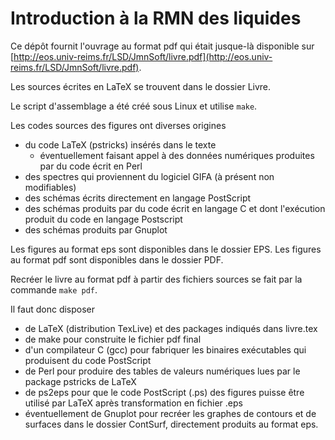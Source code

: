 # Introduction à la RMN des liquides
 
Ce dépôt fournit l'ouvrage au format pdf qui était jusque-là disponible sur [http://eos.univ-reims.fr/LSD/JmnSoft/livre.pdf](http://eos.univ-reims.fr/LSD/JmnSoft/livre.pdf).

Les sources écrites en LaTeX se trouvent dans le dossier Livre. 

Le script d'assemblage a été créé sous Linux et utilise `make`.

Les codes sources des figures ont diverses origines
- du code LaTeX (pstricks) insérés dans le texte
	- éventuellement faisant appel à des données numériques produites par du code écrit en Perl
- des spectres qui proviennent du logiciel GIFA (à présent non modifiables)
- des schémas écrits directement en langage PostScript
- des schémas produits par du code écrit en langage C et dont l'exécution produit du code en langage Postscript
- des schémas produits par Gnuplot

Les figures au format eps sont disponibles dans le dossier EPS.
Les figures au format pdf sont disponibles dans le dossier PDF.

Recréer le livre au format pdf à partir des fichiers sources se fait par la commande `make pdf`.

Il faut donc disposer
- de LaTeX (distribution TexLive) et des packages indiqués dans livre.tex
- de make pour construite le fichier pdf final
- d'un compilateur C (gcc) pour fabriquer les binaires exécutables qui produisent du code PostScript
- de Perl pour produire des tables de valeurs numériques lues par le package pstricks de LaTeX
- de ps2eps pour que le code PostScript (.ps) des figures puisse être utilisé par LaTeX après transformation en fichier .eps
- éventuellement de Gnuplot pour recréer les graphes de contours et de surfaces dans le dossier ContSurf, directement produits au format eps.